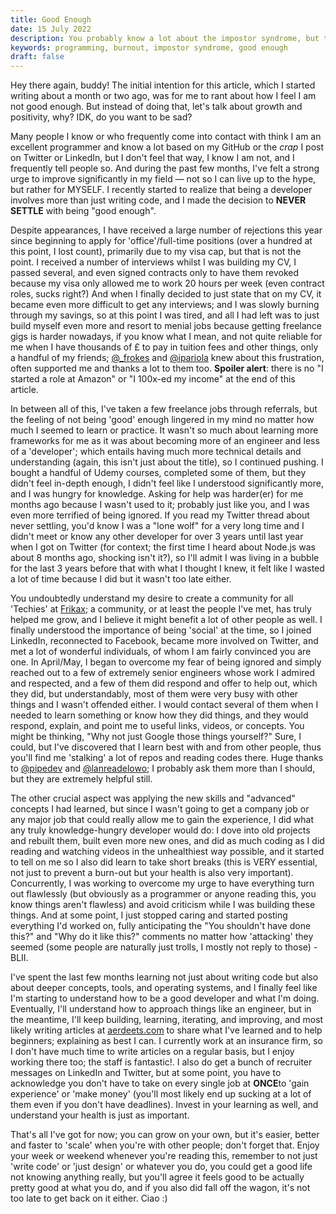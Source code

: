 ```yaml
---
title: Good Enough
date: 15 July 2022
description: You probably know a lot about the impostor syndrome, but this article isn't really about it. Sorry to steer you in the wrong direction. This is about not being good enough, but also not what you expect.
keywords: programming, burnout, impostor syndrome, good enough
draft: false
---
```


Hey there again, buddy! The initial intention for this article, which I started writing about a month or two ago, was for me to rant about how I feel I am not good enough. But instead of doing that, let's talk about growth and positivity, why? IDK, do you want to be sad?

Many people I know or who frequently come into contact with think I am an excellent programmer and know a lot based on my GitHub or the _crap_ I post on Twitter or LinkedIn, but I don't feel that way, I know I am not, and I frequently tell people so. And during the past few months, I've felt a strong urge to improve significantly in my field — not so I can live up to the hype, but rather for MYSELF. I recently started to realize that being a developer involves more than just writing code, and I made the decision to **NEVER SETTLE** with being "good enough".

Despite appearances, I have received a large number of rejections this year since beginning to apply for 'office'/full-time positions (over a hundred at this point, I lost count), primarily due to my visa cap, but that is not the point. I received a number of interviews whilst I was building my CV, I passed several, and even signed contracts only to have them revoked because my visa only allowed me to work 20 hours per week (even contract roles, sucks right?) And when I finally decided to just state that on my CV, it became even more difficult to get any interviews; and I was slowly burning through my savings, so at this point I was tired, and all I had left was to just build myself even more and resort to menial jobs because getting freelance gigs is harder nowadays, if you know what I mean, and not quite reliable for me when I have thousands of £ to pay in tuition fees and other things, only a handful of my friends; [@\_frokes](https://twitter.com/_frokes "Frokes") and [@ipariola](https://twitter.com/ipariola "Pariola") knew about this frustration, often supported me and thanks a lot to them too. **Spoiler alert**: there is no "I started a role at Amazon" or "I 100x-ed my income" at the end of this article.

In between all of this, I've taken a few freelance jobs through referrals, but the feeling of not being 'good' enough lingered in my mind no matter how much I seemed to learn or practice. It wasn't so much about learning more frameworks for me as it was about becoming more of an engineer and less of a 'developer'; which entails having much more technical details and understanding (again, this isn't just about the title), so I continued pushing. I bought a handful of Udemy courses, completed some of them, but they didn't feel in-depth enough, I didn't feel like I understood significantly more, and I was hungry for knowledge. Asking for help was harder(er) for me months ago because I wasn't used to it; probably just like you, and I was even more terrified of being ignored. If you read my Twitter thread about never settling, you'd know I was a "lone wolf" for a very long time and I didn't meet or know any other developer for over 3 years until last year when I got on Twitter (for context; the first time I heard about Node.js was about 8 months ago, shocking isn't it?), so I'll admit I was living in a bubble for the last 3 years before that with what I thought I knew, it felt like I wasted a lot of time because I did but it wasn't too late either.

You undoubtedly understand my desire to create a community for all 'Techies' at [Frikax](https://www.frikax.net "Frikax"); a community, or at least the people I've met, has truly helped me grow, and I believe it might benefit a lot of other people as well. I finally understood the importance of being 'social' at the time, so I joined LinkedIn, reconnected to Facebook, became more involved on Twitter, and met a lot of wonderful individuals, of whom I am fairly convinced you are one. In April/May, I began to overcome my fear of being ignored and simply reached out to a few of extremely senior engineers whose work I admired and respected, and a few of them did respond and offer to help out, which they did, but understandably, most of them were very busy with other things and I wasn't offended either. I would contact several of them when I needed to learn something or know how they did things, and they would respond, explain, and point me to useful links, videos, or concepts. You might be thinking, \"Why not just Google those things yourself?\" Sure, I could, but I've discovered that I learn best with and from other people, thus you'll find me 'stalking' a lot of repos and reading codes there. Huge thanks to [@pipedev](https://twitter.com/pipe_dev "Ileri") and [@lanreadelowo](https://twitter.com/lanreadelowo "Lanre"); I probably ask them more than I should, but they are extremely helpful still.

The other crucial aspect was applying the new skills and "advanced" concepts I had learned, but since I wasn't going to get a company job or any major job that could really allow me to gain the experience, I did what any truly knowledge-hungry developer would do: I dove into old projects and rebuilt them, built even more new ones, and did as much coding as I did reading and watching videos in the unhealthiest way possible, and it started to tell on me so I also did learn to take short breaks (this is VERY essential, not just to prevent a burn-out but your health is also very important). Concurrently, I was working to overcome my urge to have everything turn out flawlessly (but obviously as a programmer or anyone reading this, you know things aren't flawless) and avoid criticism while I was building these things. And at some point, I just stopped caring and started posting everything I'd worked on, fully anticipating the "You shouldn't have done this?" and "Why do it like this?" comments no matter how 'attacking' they seemed (some people are naturally just trolls, I mostly not reply to those) - BLII.

I've spent the last few months learning not just about writing code but also about deeper concepts, tools, and operating systems, and I finally feel like I'm starting to understand how to be a good developer and what I'm doing. Eventually, I'll understand how to approach things like an engineer, but in the meantime, I'll keep building, learning, iterating, and improving, and most likely writing articles at [aerdeets.com](https://www.aerdeets.com "Aerdeets") to share what I've learned and to help beginners; explaining as best I can. I currently work at an insurance firm, so I don't have much time to write articles on a regular basis, but I enjoy working there too; the staff is fantastic!. I also do get a bunch of recruiter messages on LinkedIn and Twitter, but at some point, you have to acknowledge you don't have to take on every single job at **ONCE**to 'gain experience' or 'make money' (you'll most likely end up sucking at a lot of them even if you don't have deadlines). Invest in your learning as well, and understand your health is just as important.

That's all I've got for now; you can grow on your own, but it's easier, better and faster to 'scale' when you're with other people; don't forget that. Enjoy your week or weekend whenever you're reading this, remember to not just 'write code' or 'just design' or whatever you do, you could get a good life not knowing anything really, but you'll agree it feels good to be actually pretty good at what you do, and if you also did fall off the wagon, it's not too late to get back on it either. Ciao :)
